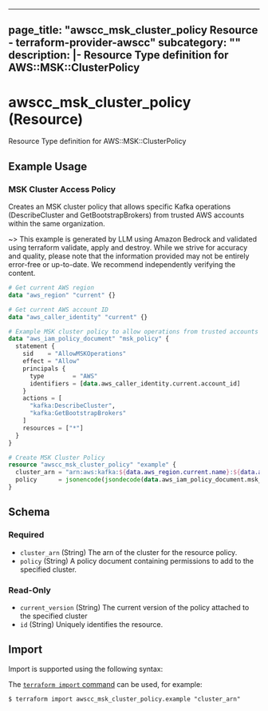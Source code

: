 
---
page_title: "awscc_msk_cluster_policy Resource - terraform-provider-awscc"
subcategory: ""
description: |-
  Resource Type definition for AWS::MSK::ClusterPolicy
---

# awscc_msk_cluster_policy (Resource)

Resource Type definition for AWS::MSK::ClusterPolicy

## Example Usage

### MSK Cluster Access Policy

Creates an MSK cluster policy that allows specific Kafka operations (DescribeCluster and GetBootstrapBrokers) from trusted AWS accounts within the same organization.

~> This example is generated by LLM using Amazon Bedrock and validated using terraform validate, apply and destroy. While we strive for accuracy and quality, please note that the information provided may not be entirely error-free or up-to-date. We recommend independently verifying the content.

```terraform
# Get current AWS region
data "aws_region" "current" {}

# Get current AWS account ID
data "aws_caller_identity" "current" {}

# Example MSK cluster policy to allow operations from trusted accounts
data "aws_iam_policy_document" "msk_policy" {
  statement {
    sid    = "AllowMSKOperations"
    effect = "Allow"
    principals {
      type        = "AWS"
      identifiers = [data.aws_caller_identity.current.account_id]
    }
    actions = [
      "kafka:DescribeCluster",
      "kafka:GetBootstrapBrokers"
    ]
    resources = ["*"]
  }
}

# Create MSK Cluster Policy
resource "awscc_msk_cluster_policy" "example" {
  cluster_arn = "arn:aws:kafka:${data.aws_region.current.name}:${data.aws_caller_identity.current.account_id}:cluster/example-cluster/12345678-abcd-1234-efgh-111122223333-2"
  policy      = jsonencode(jsondecode(data.aws_iam_policy_document.msk_policy.json))
}
```

<!-- schema generated by tfplugindocs -->
## Schema

### Required

- `cluster_arn` (String) The arn of the cluster for the resource policy.
- `policy` (String) A policy document containing permissions to add to the specified cluster.

### Read-Only

- `current_version` (String) The current version of the policy attached to the specified cluster
- `id` (String) Uniquely identifies the resource.

## Import

Import is supported using the following syntax:

The [`terraform import` command](https://developer.hashicorp.com/terraform/cli/commands/import) can be used, for example:

```shell
$ terraform import awscc_msk_cluster_policy.example "cluster_arn"
```
